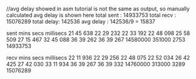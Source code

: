 //avg delay showed in asm tutorial is not the same as output, so manually calculated avg delay is shown here
total sent : 14933753
total recv : 15076289
total delay: 142536
avg delay  : 142536/9 = 15837

sent
mins       secs        millisecs
21         45          638
22         29          232
22         33          192
22         48          098
25         58          509
27         15          467
32         45          088
36         39          262
36         39          267
14580000   351000      2753           14933753

recv
mins       secs        millisecs
22         11          936
22         29          256
22         48          075
22         52          034
26         42          425
27         42          030
33         11          934
36         39          267
36         39          332
14760000   313000      3289           15076289